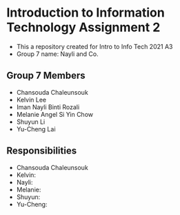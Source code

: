 # Introduction to Information Technology Assignment 2
- This a repository created for Intro to Info Tech 2021 A3
- Group 7 name: Nayli and Co.
## Group 7 Members
- Chansouda Chaleunsouk
- Kelvin Lee
- Iman Nayli Binti Rozali
- Melanie Angel Si Yin Chow
- Shuyun Li
- Yu-Cheng Lai
## Responsibilities
- Chansouda Chaleunsouk
- Kelvin:
- Nayli:
- Melanie:
- Shuyun:
- Yu-Cheng: